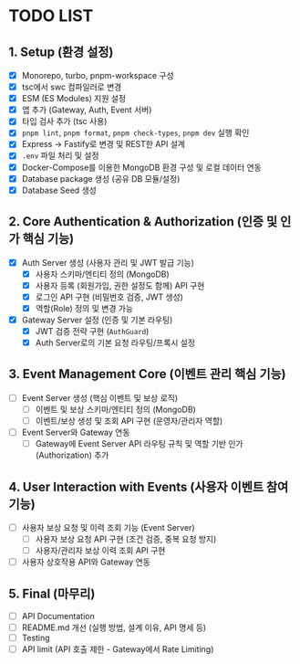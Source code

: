 # TODO LIST

## 1. Setup (환경 설정)

- [x] Monorepo, turbo, pnpm-workspace 구성
- [x] tsc에서 swc 컴파일러로 변경
- [x] ESM (ES Modules) 지원 설정
- [x] 앱 추가 (Gateway, Auth, Event 서버)
- [x] 타입 검사 추가 (tsc 사용)
- [x] `pnpm lint`, `pnpm format`, `pnpm check-types`, `pnpm dev` 실행 확인
- [x] Express -> Fastify로 변경 및 REST한 API 설계
- [x] `.env` 파일 처리 및 설정
- [x] Docker-Compose를 이용한 MongoDB 환경 구성 및 로컬 데이터 연동
- [x] Database package 생성 (공유 DB 모듈/설정)
- [x] Database Seed 생성

## 2. Core Authentication & Authorization (인증 및 인가 핵심 기능)

- [x] Auth Server 생성 (사용자 관리 및 JWT 발급 기능)
  - [x] 사용자 스키마/엔티티 정의 (MongoDB)
  - [x] 사용자 등록 (회원가입, 권한 설정도 함께) API 구현
  - [x] 로그인 API 구현 (비밀번호 검증, JWT 생성)
  - [x] 역할(Role) 정의 및 변경 가능
- [x] Gateway Server 설정 (인증 및 기본 라우팅)
  - [x] JWT 검증 전략 구현 (`AuthGuard`)
  - [x] Auth Server로의 기본 요청 라우팅/프록시 설정

## 3. Event Management Core (이벤트 관리 핵심 기능)

- [ ] Event Server 생성 (핵심 이벤트 및 보상 로직)
  - [ ] 이벤트 및 보상 스키마/엔티티 정의 (MongoDB)
  - [ ] 이벤트/보상 생성 및 조회 API 구현 (운영자/관리자 역할)
- [ ] Event Server와 Gateway 연동
  - [ ] Gateway에 Event Server API 라우팅 규칙 및 역할 기반 인가(Authorization) 추가

## 4. User Interaction with Events (사용자 이벤트 참여 기능)

- [ ] 사용자 보상 요청 및 이력 조회 기능 (Event Server)
  - [ ] 사용자 보상 요청 API 구현 (조건 검증, 중복 요청 방지)
  - [ ] 사용자/관리자 보상 이력 조회 API 구현
- [ ] 사용자 상호작용 API와 Gateway 연동

## 5. Final (마무리)

- [ ] API Documentation
- [ ] README.md 개선 (실행 방법, 설계 이유, API 명세 등)
- [ ] Testing
- [ ] API limit (API 호출 제한 - Gateway에서 Rate Limiting)
